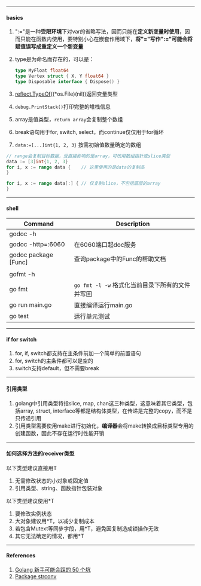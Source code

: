 



----

#### basics

1. ":="是一种**受限环境**下对var的省略写法，因而只能在**定义新变量时使用**，因而只能在函数内使用，要特别小心在嵌套作用域下，**将"="写作":="可能会将赋值误写成重定义一个新变量**

2. type是为命名而存在的，可以是：

   ```go
   type MyFloat float64
   type Vertex struct { X, Y float64 }
   type Disposable interface { Dispose() }
   ```

3. [reflect.TypeOf](https://golang.org/pkg/reflect/#TypeOf)((*os.File)(nil))返回变量类型

4. `debug.PrintStack()`打印完整的堆栈信息

5. array是值类型，`return array`会复制整个数组

6. break语句用于for, switch, select，而continue仅仅用于for循环

7. `data:=[...]int{1, 2, 3}` 按需初始值数量确定的数组



```go
// range会复制目标数据，受直接影响的是array，可改用数组指针或slice类型
data := [3]int{1, 2, 3}
for i, x := range data {    // 这里使用的是data的复制品
}

for i, x := range data[:] { // 仅复制slice，不包括底层的array
}
```





----

#### shell

| Command              | Description                                     |
| -------------------- | ----------------------------------------------- |
| godoc -h             |                                                 |
| godoc -http=:6060    | 在6060端口起doc服务                             |
| godoc package [Func] | 查询package中的Func的帮助文档                   |
|                      |                                                 |
| gofmt -h             |                                                 |
| go fmt               | `go fmt -l -w` 格式化当前目录下所有的文件并写回 |
| go run main.go       | 直接编译运行main.go                             |
| go test              | 运行单元测试                                    |



---

#### if for switch

1. for, if, switch都支持在主条件前加一个简单的前置语句
2. for, switch的主条件都可以是空的
3. switch支持default，但不需要break



------

#### 引用类型

1. golang中引用类型特指slice, map, chan这三种类型，这意味着其它类型，包括array, struct, interface等都是结构体类型，在传递是完整的copy，而不是只传递引用
2. 引用类型需要使用make进行初始化，**编译器**会将make转换成目标类型专用的创建函数，因此不存在运行时性能开销



----

#### 如何选择方法的receiver类型

以下类型建议直接用T

1. 无需修改状态的小对象或固定值
2. 引用类型、string、函数指针包装对象



以下类型建议使用*T

1. 要修改实例状态
2. 大对象建议用*T，以减少复制成本
3. 若包含Mutext等同步字段，用*T，避免因复制造成锁操作无效
4. 其它无法确定的情况，都用*T



----

#### References

1. [Golang 新手可能会踩的 50 个坑](https://segmentfault.com/a/1190000013739000)
2. [Package strconv](https://golang.org/pkg/strconv/)
